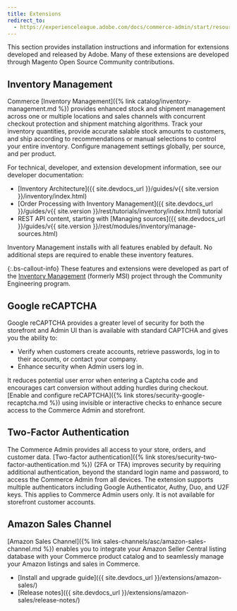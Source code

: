 ```yaml
---
title: Extensions
redirect_to:
  - https://experienceleague.adobe.com/docs/commerce-admin/start/resources/extensions.html
---
```


This section provides installation instructions and information for extensions developed and released by Adobe. Many of these extensions are developed through Magento Open Source Community contributions.

## Inventory Management

Commerce [Inventory Management]({% link catalog/inventory-management.md %}) provides enhanced stock and shipment management across one or multiple locations and sales channels with concurrent checkout protection and shipment matching algorithms. Track your inventory quantities, provide accurate salable stock amounts to customers, and ship according to recommendations or manual selections to control your entire inventory. Configure management settings globally, per source, and per product.

For technical, developer, and extension development information, see our developer documentation:

- [Inventory Architecture]({{ site.devdocs_url }}/guides/v{{ site.version }}/inventory/index.html)
- [Order Processing with Inventory Management]({{ site.devdocs_url }}/guides/v{{ site.version }}/rest/tutorials/inventory/index.html) tutorial
- REST API content, starting with [Managing sources]({{ site.devdocs_url }}/guides/v{{ site.version }}/rest/modules/inventory/manage-sources.html)

Inventory Management installs with all features enabled by default. No additional steps are required to enable these inventory features.

{:.bs-callout-info}
These features and extensions were developed as part of the [Inventory Management](https://github.com/magento/inventory) (formerly MSI) project through the Community Engineering program.

## Google reCAPTCHA

Google reCAPTCHA provides a greater level of security for both the storefront and Admin UI than is available with standard CAPTCHA and gives you the ability to:

- Verify when customers create accounts, retrieve passwords, log in to their accounts, or contact your company.
- Enhance security when Admin users log in.

It reduces potential user error when entering a Captcha code and encourages cart conversion without adding hurdles during checkout. [Enable and configure reCAPTCHA]({% link stores/security-google-recaptcha.md %}) using invisible or interactive checks to enhance secure access to the Commerce Admin and storefront.

## Two-Factor Authentication

The Commerce Admin provides all access to your store, orders, and customer data. [Two-factor authentication]({% link stores/security-two-factor-authentication.md %}) (2FA or TFA) improves security by requiring additional authentication, beyond the standard login name and password, to access the Commerce Admin from all devices. The extension supports multiple authenticators including Google Authenticator, Authy, Duo, and U2F keys. This applies to Commerce Admin users only. It is not available for storefront customer accounts.

## Amazon Sales Channel

[Amazon Sales Channel]({% link sales-channels/asc/amazon-sales-channel.md %}) enables you to integrate your Amazon Seller Central listing database with your Commerce product catalog and to seamlessly manage your Amazon listings and sales in Commerce.

- [Install and upgrade guide]({{ site.devdocs_url }}/extensions/amazon-sales/)
- [Release notes]({{ site.devdocs_url }}/extensions/amazon-sales/release-notes/)
